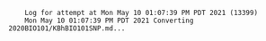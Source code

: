         Log for attempt at Mon May 10 01:07:39 PM PDT 2021 (13399)
        Mon May 10 01:07:39 PM PDT 2021 Converting 2020BIO101/KBhBIO101SNP.md...
